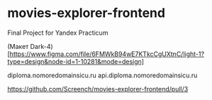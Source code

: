 # movies-explorer-frontend
 Final Project for Yandex Practicum

 (Макет Dark-4)[https://www.figma.com/file/6FMWkB94wE7KTkcCgUXtnC/light-1?type=design&node-id=1-10281&mode=design]
 
diploma.nomoredomainsicu.ru
api.diploma.nomoredomainsicu.ru

https://github.com/Screench/movies-explorer-frontend/pull/3
